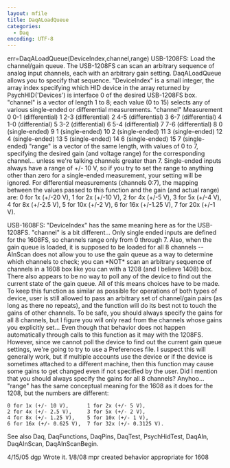 ```yaml
---
layout: mfile
title: DaqALoadQueue
categories:
  - Daq
encoding: UTF-8
---
```


err=DaqALoadQueue(DeviceIndex,channel,range)
USB-1208FS: Load the channel/gain queue. The USB-1208FS can scan an
arbitrary sequence of analog input channels, each with an arbitrary gain
setting. DaqALoadQueue allows you to specify that sequence.
"DeviceIndex" is a small integer, the array index specifying which HID
    device in the array returned by PsychHID('Devices') is interface 0
    of the desired USB-1208FS box.
"channel" is a vector of length 1 to 8; each value (0 to 15) selects any of
    various single-ended or differential measurements.
 "channel"    Measurement
     0        0-1 (differential)
     1        2-3 (differential)
     2        4-5 (differential)
     3        6-7 (differential)
     4        1-0 (differential)
     5        3-2 (differential)
     6        5-4 (differential)
     7        7-6 (differential)
     8          0 (single-ended)
     9          1 (single-ended)
    10          2 (single-ended)
    11          3 (single-ended)
    12          4 (single-ended)
    13          5 (single-ended)
    14          6 (single-ended)
    15          7 (single-ended)
"range" is a vector of the same length, with values of 0 to 7, specifying
    the desired gain (and voltage range) for the corresponding channel...
    unless we're talking channels greater than 7.  Single-ended inputs always
    have a range of +/- 10 V, so if you try to set the range to anything other
    than zero for a single-ended measurement, your setting will be ignored.
    For differential measurements (channels 0:7), the mapping between the
    values passed to this function and the gain (and actual range) are:
    0 for 1x (+/-20 V),    1 for 2x (+/-10 V),
    2 for 4x (+/-5 V),     3 for 5x (+/-4 V),
    4 for 8x (+/-2.5 V),   5 for 10x (+/-2 V),
    6 for 16x (+/-1.25 V), 7 for 20x (+/-1 V).

USB-1608FS:
"DeviceIndex" has the same meaning here as for the USB-1208FS.
"channel" is a bit different...
Only single ended inputs are defined for the 1608FS, so channels range
only from 0 through 7.  Also, when the gain queue is loaded, it is
supposed to be loaded for all 8 channels -- AInScan does not allow you to
use the gain queue as a way to determine which channels to check; you can
\*NOT\* scan an arbitrary sequence of channels in a 1608 box like you can
with a 1208 (and I believe 1408) box.  There also appears to be no way to
poll any of the device to find out the current state of the gain queue.
All of this means choices have to be made.  To keep this function as
similar as possible for operations of both types of device, user is still
allowed to pass an arbitrary set of channel/gain pairs (as long as there
no repeats), and the function will do its best not to touch the gains of
other channels.  To be safe, you should always specify the gains for all
8 channels, but I figure you will only read from the channels whose gains
you explicitly set...  Even though that behavior does not happen
automatically through calls to this function as it may with the 1208FS.
However, since we cannot poll the device to find out the current gain
queue settings, we're going to try to use a Preferences file.  I suspect
this will generally work, but if multiple accounts use the device or if
the device is sometimes attached to a different machine, then this
function may cause some gains to get changed even if not specified by the
user.  Did I mention that you should always specify the gains for all 8
channels?  Anyhoo...
"range" has the same conceptual meaning for the 1608 as it does for the
1208, but the numbers are different:

    0 for 1x (+/- 10 V),      1 for 2x (+/- 5 V),
    2 for 4x (+/- 2.5 V),     3 for 5x (+/- 2 V),
    4 for 8x (+/- 1.25 V),    5 for 10x (+/- 1 V),
    6 for 16x (+/- 0.625 V),  7 for 32x (+/- 0.3125 V).

See also Daq, DaqFunctions, DaqPins, DaqTest, PsychHidTest, DaqAIn,
DaqAInScan, DaqAInScanBegin.

4/15/05 dgp Wrote it.
1/8/08  mpr created behavior appropriate for 1608